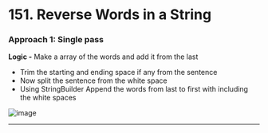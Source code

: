 # 151. Reverse Words in a String
 
### Approach 1: Single pass

**Logic -** Make a array of the words and add it from the last

- Trim the starting and ending space if any from the sentence
- Now split the sentence from the white space
- Using StringBuilder Append the words from last to first with including the white spaces

![image](https://github.com/Nikhilpra17/Leetcode-/assets/97670140/526e7064-0a08-44ef-ae3c-8e1fd95918b0)


___
